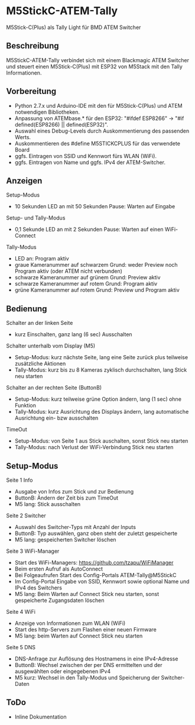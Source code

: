 # M5StickC-ATEM-Tally
M5Stick-C(Plus) als Tally Light für BMD ATEM Switcher

## Beschreibung
M5StickC-ATEM-Tally verbindet sich mit einem Blackmagic ATEM Switcher und steuert einen M5Stick-C(Plus) mit ESP32 von M5Stack mit den Tally Informationen.

## Vorbereitung
- Python 2.7.x und Arduino-IDE mit den für M5Stick-C(Plus) und ATEM notwendigen Bibliotheken. 
- Anpassung von ATEMbase.* für den ESP32: "#ifdef ESP8266" -> "#if defined(ESP8266) || defined(ESP32)".
- Auswahl eines Debug-Levels durch Auskommentierung des passenden Werts. 
- Auskommentieren des #define M5STICKCPLUS für das verwendete Board
- ggfs. Eintragen von SSID und Kennwort fürs WLAN (WiFi). 
- ggfs. Eintragen von Name und ggfs. IPv4 der ATEM-Switcher. 

## Anzeigen
Setup-Modus
- 10 Sekunden LED an mit 50 Sekunden Pause: Warten auf Eingabe

Setup- und Tally-Modus
- 0,1 Sekunde LED an mit 2 Sekunden Pause: Warten auf einen WiFi-Connect

Tally-Modus
- LED an: Program aktiv
- graue Kameranummer auf schwarzem Grund: weder Preview noch Program aktiv (oder ATEM nicht verbunden)
- schwarze Kameranummer auf grünem Grund: Preview aktiv
- schwarze Kameranummer auf rotem Grund: Program aktiv
- grüne Kameranummer auf rotem Grund: Preview und Program aktiv

## Bedienung
Schalter an der linken Seite 
- kurz Einschalten, ganz lang (6 sec) Ausschalten

Schalter unterhalb vom Display (M5) 
- Setup-Modus: kurz nächste Seite, lang eine Seite zurück plus teilweise zusätzliche Aktionen
- Tally-Modus: kurz bis zu 8 Kameras zyklisch durchschalten, lang Stick neu starten

Schalter an der rechten Seite (ButtonB)
- Setup-Modus: kurz teilweise grüne Option ändern, lang (1 sec) ohne Funktion
- Tally-Modus: kurz Ausrichtung des Displays ändern, lang automatische Ausrichtung ein- bzw ausschalten 

TimeOut 
- Setup-Modus: von Seite 1 aus Stick auschalten, sonst Stick neu starten
- Tally-Modus: nach Verlust der WiFi-Verbindung Stick neu starten

## Setup-Modus
Seite 1 Info
- Ausgabe von Infos zum Stick und zur Bedienung
- ButtonB: Ändern der Zeit bis zum TimeOut
- M5 lang: Stick ausschalten

Seite 2 Switcher
- Auswahl des Switcher-Typs mit Anzahl der Inputs
- ButtonB: Typ auswählen,  ganz oben steht der zuletzt gespeicherte
- M5 lang: gespeicherten Switcher löschen

Seite 3 WiFi-Manager
- Start des WiFi-Managers: https://github.com/tzapu/WiFiManager
- Beim ersten Aufruf als AutoConnect
- Bei Folgeaufrufen Start des Config-Portals ATEM-Tally@M5StickC
- Im Config-Portal Eingabe von SSID, Kennwort sowie optional Name und IPv4 des Switchers
- M5 lang: Beim Warten auf Connect Stick neu starten, sonst gespeicherte Zugangsdaten löschen

Seite 4 WiFi
- Anzeige von Informationen zum WLAN (WiFi)
- Start des http-Servers zum Flashen einer neuen Firmware
- M5 lang: beim Warten auf Connect Stick neu starten

Seite 5 DNS
- DNS-Anfrage zur Auflösung des Hostnamens in eine IPv4-Adresse
- ButtonB: Wechsel zwischen der per DNS ermittelten und der ausgewählten oder eingegebenen IPv4
- M5 kurz: Wechsel in den Tally-Modus und Speicherung der Switcher-Daten

## ToDo
- Inline Dokumentation

